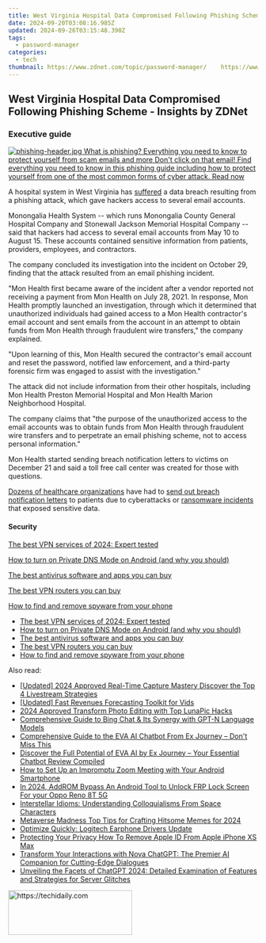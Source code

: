 ```yaml
---
title: West Virginia Hospital Data Compromised Following Phishing Scheme - Insights by ZDNet
date: 2024-09-20T03:08:16.985Z
updated: 2024-09-26T03:15:48.390Z
tags:
  - password-manager
categories:
  - tech
thumbnail: https://www.zdnet.com/topic/password-manager/    https://www.zdnet.com/a/img/resize/502fb9c20ba98013b2100f30926804491bdd300f/2021/08/02/253a288c-5262-41b8-8afe-bb70f06cb183/gettyimages-doctor-and-nurse-at-a-laptop-inside-a-hospital.jpg?width=170&height=128&fit=crop&auto=webp
---
```


## West Virginia Hospital Data Compromised Following Phishing Scheme - Insights by ZDNet

### Executive guide

[![phishing-header.jpg](https://www.zdnet.com/a/img/resize/ac019af4c6d0d000921065b0769387a86a4afe61/2017/09/04/fc1528a9-ecf2-4e2a-b743-91f06206a23e/phishing-header.jpg?auto=webp&fit=crop&frame=1&height=238.5&width=459) What is phishing? Everything you need to know to protect yourself from scam emails and more Don't click on that email! Find everything you need to know in this phishing guide including how to protect yourself from one of the most common forms of cyber attack.  Read now](https://www.zdnet.com/article/what-is-phishing-how-to-protect-yourself-from-scam-emails-and-more/)

A hospital system in West Virginia has [suffered](https://www.prnewswire.com/news-releases/monongalia-health-system-inc-investigates-and-addresses-data-security-incident-301449436.html) a data breach resulting from a phishing attack, which gave hackers access to several email accounts. 

Monongalia Health System -- which runs Monongalia County General Hospital Company and Stonewall Jackson Memorial Hospital Company -- said that hackers had access to several email accounts from May 10 to August 15\. These accounts contained sensitive information from patients, providers, employees, and contractors. 

The company concluded its investigation into the incident on October 29, finding that the attack resulted from an email phishing incident.

"Mon Health first became aware of the incident after a vendor reported not receiving a payment from Mon Health on July 28, 2021\. In response, Mon Health promptly launched an investigation, through which it determined that unauthorized individuals had gained access to a Mon Health contractor's email account and sent emails from the account in an attempt to obtain funds from Mon Health through fraudulent wire transfers," the company explained. 

"Upon learning of this, Mon Health secured the contractor's email account and reset the password, notified law enforcement, and a third-party forensic firm was engaged to assist with the investigation."

The attack did not include information from their other hospitals, including Mon Health Preston Memorial Hospital and Mon Health Marion Neighborhood Hospital. 

The company claims that "the purpose of the unauthorized access to the email accounts was to obtain funds from Mon Health through fraudulent wire transfers and to perpetrate an email phishing scheme, not to access personal information."

Mon Health started sending breach notification letters to victims on December 21 and said a toll free call center was created for those with questions. 

[Dozens of healthcare organizations](https://www.zdnet.com/article/healthcare-orgs-in-california-arizona-send-out-breach-notice-letters-for-nearly-150000-after-ssns-accessed-during-ransomware-attacks/) have had to [send out breach notification letters](https://www.zdnet.com/article/hackers-breach-uc-san-diego-hospital-gaining-access-to-ssns-and-medical-info-of-patients-employees-and-students/) to patients due to cyberattacks or [ransomware incidents](https://www.zdnet.com/article/planned-parenthood-la-announces-ransomware-incident-healthcare-info-of-400000-patients-leaked/) that exposed sensitive data. 

#### Security

[The best VPN services of 2024: Expert tested](https://www.zdnet.com/article/best-vpn/ "The best VPN services of 2024: Expert tested")

[How to turn on Private DNS Mode on Android (and why you should)](https://www.zdnet.com/article/how-to-turn-on-private-dns-mode-on-android-and-why-you-should/ "How to turn on Private DNS Mode on Android (and why you should)")

[The best antivirus software and apps you can buy](https://www.zdnet.com/article/best-antivirus/ "The best antivirus software and apps you can buy")

[The best VPN routers you can buy](https://www.zdnet.com/article/best-vpn-router/ "The best VPN routers you can buy")

[How to find and remove spyware from your phone](https://www.zdnet.com/article/how-to-find-and-remove-spyware-from-your-phone/ "How to find and remove spyware from your phone")

* [The best VPN services of 2024: Expert tested](https://www.zdnet.com/article/best-vpn/ "The best VPN services of 2024: Expert tested")
* [How to turn on Private DNS Mode on Android (and why you should)](https://www.zdnet.com/article/how-to-turn-on-private-dns-mode-on-android-and-why-you-should/ "How to turn on Private DNS Mode on Android (and why you should)")
* [The best antivirus software and apps you can buy](https://www.zdnet.com/article/best-antivirus/ "The best antivirus software and apps you can buy")
* [The best VPN routers you can buy](https://www.zdnet.com/article/best-vpn-router/ "The best VPN routers you can buy")
* [How to find and remove spyware from your phone](https://www.zdnet.com/article/how-to-find-and-remove-spyware-from-your-phone/ "How to find and remove spyware from your phone")

<ins class="adsbygoogle"
     style="display:block"
     data-ad-format="autorelaxed"
     data-ad-client="ca-pub-7571918770474297"
     data-ad-slot="1223367746"></ins>

<ins class="adsbygoogle"
     style="display:block"
     data-ad-client="ca-pub-7571918770474297"
     data-ad-slot="8358498916"
     data-ad-format="auto"
     data-full-width-responsive="true"></ins>

<span class="atpl-alsoreadstyle">Also read:</span>
<div><ul>
<li><a href="https://screen-sharing-recording.techidaily.com/updated-2024-approved-real-time-capture-mastery-discover-the-top-4-livestream-strategies/"><u>[Updated] 2024 Approved Real-Time Capture Mastery Discover the Top 4 Livestream Strategies</u></a></li>
<li><a href="https://youtube-webster.techidaily.com/ed-fast-revenues-forecasting-toolkit-for-vids/"><u>[Updated] Fast Revenues Forecasting Toolkit for Vids</u></a></li>
<li><a href="https://some-guidance.techidaily.com/2024-approved-transform-photo-editing-with-top-lunapic-hacks/"><u>2024 Approved Transform Photo Editing with Top LunaPic Hacks</u></a></li>
<li><a href="https://app-tips.techidaily.com/comprehensive-guide-to-bing-chat-and-its-synergy-with-gpt-n-language-models/"><u>Comprehensive Guide to Bing Chat & Its Synergy with GPT-N Language Models</u></a></li>
<li><a href="https://app-tips.techidaily.com/1723620185282-comprehensive-guide-to-the-eva-ai-chatbot-from-ex-journey-dont-miss-this/"><u>Comprehensive Guide to the EVA AI Chatbot From Ex Journey – Don't Miss This</u></a></li>
<li><a href="https://app-tips.techidaily.com/1723620184703-discover-the-full-potential-of-eva-ai-by-ex-journey-your-essential-chatbot-review-compiled/"><u>Discover the Full Potential of EVA AI by Ex Journey – Your Essential Chatbot Review Compiled</u></a></li>
<li><a href="https://extra-tips.techidaily.com/how-to-set-up-an-impromptu-zoom-meeting-with-your-android-smartphone/"><u>How to Set Up an Impromptu Zoom Meeting with Your Android Smartphone</u></a></li>
<li><a href="https://android-frp.techidaily.com/in-2024-addrom-bypass-an-android-tool-to-unlock-frp-lock-screen-for-your-oppo-reno-8t-5g-by-drfone-android/"><u>In 2024, AddROM Bypass An Android Tool to Unlock FRP Lock Screen For your Oppo Reno 8T 5G</u></a></li>
<li><a href="https://mondly-stories.techidaily.com/interstellar-idioms-understanding-colloquialisms-from-space-characters/"><u>Interstellar Idioms: Understanding Colloquialisms From Space Characters</u></a></li>
<li><a href="https://fox-boxes.techidaily.com/metaverse-madness-top-tips-for-crafting-hitsome-memes-for-2024/"><u>Metaverse Madness Top Tips for Crafting Hitsome Memes for 2024</u></a></li>
<li><a href="https://driver-install.techidaily.com/optimize-quickly-logitech-earphone-drivers-update/"><u>Optimize Quickly: Logitech Earphone Drivers Update</u></a></li>
<li><a href="https://apple-account.techidaily.com/protecting-your-privacy-how-to-remove-apple-id-from-apple-iphone-xs-max-by-drfone-ios/"><u>Protecting Your Privacy How To Remove Apple ID From Apple iPhone XS Max</u></a></li>
<li><a href="https://app-tips.techidaily.com/transform-your-interactions-with-nova-chatgpt-the-premier-ai-companion-for-cutting-edge-dialogues/"><u>Transform Your Interactions with Nova ChatGPT: The Premier AI Companion for Cutting-Edge Dialogues</u></a></li>
<li><a href="https://app-tips.techidaily.com/unveiling-the-facets-of-chatgpt-2024-detailed-examination-of-features-and-strategies-for-server-glitches/"><u>Unveiling the Facets of ChatGPT 2024: Detailed Examination of Features and Strategies for Server Glitches</u></a></li>
</ul></div>

<!-- affiliate ads begin -->
<a href="https://bluettius.sjv.io/c/5597632/2139120/17108" target="_top" id="2139120">
  <img src="//a.impactradius-go.com/display-ad/17108-2139120" border="0" alt="https://techidaily.com" width="250" height="90"/>
</a>
<img height="0" width="0" src="https://bluettius.sjv.io/i/5597632/2139120/17108" style="position:absolute;visibility:hidden;" border="0" />
<!-- affiliate ads end -->

